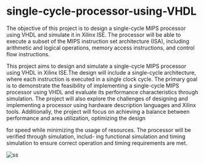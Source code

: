 # single-cycle-processor-using-VHDL
The objective of this project is to design a single-cycle MIPS processor using VHDL and simulate it in Xilinx ISE. The processor will be able to execute a subset of the MIPS instruction set architecture (ISA), including arithmetic and logical operations, memory access instructions, and control flow instructions.

This project aims to design and simulate a single-cycle MIPS processor using VHDL in Xilinx ISE.The design
will include a single-cycle architecture, where each instruction is executed in a single clock cycle. The primary
goal is to demonstrate the feasibility of implementing a single-cycle MIPS processor using VHDL and evaluate
its performance characteristics through simulation. The project will also explore the challenges of designing
and implementing a processor using hardware description languages and Xilinx tools. Additionally, the
project will focus on achieving a balance between performance and area utilization, optimizing the design

for speed while minimizing the usage of resources. The processor will be verified through simulation, includ-
ing functional simulation and timing simulation to ensure correct operation and timing requirements are met.


![ss](https://github.com/shreyasingh824/single-cycle-processor-using-VHDL/assets/112194327/aa9ae644-d2e6-420f-bbc3-65413aa97e4b)

